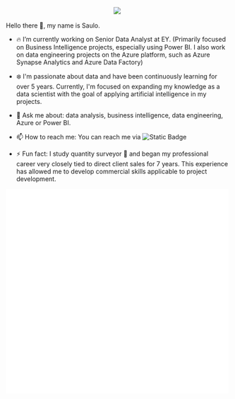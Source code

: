 <p align="center">
  <a href="https://www.linkedin.com/in/saulocl/" target="_blank"><img src="https://img.shields.io/badge/Linkedin-Follow%20Saulo-blue?logo=linkedin" /></a>
</p>

Hello there 👋, my name is Saulo.

- :fire: I’m currently working on Senior Data Analyst at EY. (Primarily focused on Business Intelligence projects, especially using Power BI. I also work on data engineering projects on the Azure platform, such as Azure Synapse Analytics and Azure Data Factory)

- :snowflake: I'm passionate about data and have been continuously learning for over 5 years. Currently, I'm focused on expanding my knowledge as a data scientist with the goal of applying artificial intelligence in my projects.

- 💬 Ask me about: data analysis, business intelligence, data engineering, Azure or Power BI.

- 📫 How to reach me: You can reach me via ![Static Badge](https://img.shields.io/badge/Linkedin-blue?link=https%3A%2F%2Fwww.linkedin.com%2Fin%2Fsaulocl%2F)

- ⚡ Fun fact: I study quantity surveyor :construction_worker: and began my professional career very closely tied to direct client sales for 7 years. This experience has allowed me to develop commercial skills applicable to project development.

<p align="center">
  <img src="/github-metrics.svg" alt="Metrics" width="600">
</p>
<!--
<div align="center">
<h1 aling="center"> Hello there 👋<h1>
</div>
<a href="https://imgur.com/cD24dbt"><img src="https://i.imgur.com/cD24dbt.png" title="source: imgur.com" /></a>
-->
<!--
<p align="center">
<a href="https://github.com/SauloCejas">
  <img height="180em" src="https://github-readme-stats-eight-theta.vercel.app/api?username=SauloCejas&show_icons=true&theme=algolia&include_all_commits=true&count_private=true"/>
  <img height="180em" src="https://github-readme-stats-eight-theta.vercel.app/api/top-langs/?username=SauloCejas&layout=compact&langs_count=8&theme=algolia"/>
</a>
</p>
-->